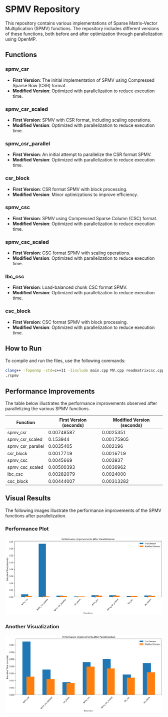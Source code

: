 # SPMV Repository

This repository contains various implementations of Sparse Matrix-Vector Multiplication (SPMV) functions. The repository includes different versions of these functions, both before and after optimization through parallelization using OpenMP.

## Functions

### spmv_csr
- **First Version**: The initial implementation of SPMV using Compressed Sparse Row (CSR) format.
- **Modified Version**: Optimized with parallelization to reduce execution time.

### spmv_csr_scaled
- **First Version**: SPMV with CSR format, including scaling operations.
- **Modified Version**: Optimized with parallelization to reduce execution time.

### spmv_csr_parallel
- **First Version**: An initial attempt to parallelize the CSR format SPMV.
- **Modified Version**: Optimized with parallelization to reduce execution time.

### csr_block
- **First Version**: CSR format SPMV with block processing.
- **Modified Version**: Minor optimizations to improve efficiency.

### spmv_csc
- **First Version**: SPMV using Compressed Sparse Column (CSC) format.
- **Modified Version**: Optimized with parallelization to reduce execution time.

### spmv_csc_scaled
- **First Version**: CSC format SPMV with scaling operations.
- **Modified Version**: Optimized with parallelization to reduce execution time.

### lbc_csc
- **First Version**: Load-balanced chunk CSC format SPMV.
- **Modified Version**: Optimized with parallelization to reduce execution time.

### csc_block
- **First Version**: CSC format SPMV with block processing.
- **Modified Version**: Optimized with parallelization to reduce execution time.

## How to Run

To compile and run the files, use the following commands:

```sh
clang++ -fopenmp -std=c++11 -Iinclude main.cpp MV.cpp readmatrixcsc.cpp readmtx.cpp -o spmv
./spmv
```



## Performance Improvements
The table below illustrates the performance improvements observed after parallelizing the various SPMV functions.

| Function           | First Version (seconds) | Modified Version (seconds) |
|--------------------|--------------------------|-----------------------------|
| spmv_csr           | 0.00748587               | 0.0025351                   |
| spmv_csr_scaled    | 0.153944                 | 0.00175905                  |
| spmv_csr_parallel  | 0.0035405                | 0.002196                    |
| csr_block          | 0.0017719                | 0.0016719                   |
| spmv_csc           | 0.0045669                | 0.003937                    |
| spmv_csc_scaled    | 0.00500393               | 0.0036962                   |
| lbc_csc            | 0.00282079               | 0.0024000                   |
| csc_block          | 0.00444007               | 0.00313282                  |



## Visual Results

The following images illustrate the performance improvements of the SPMV functions after parallelization.

### Performance Plot

![Performance Plot](download.png)

### Another Visualization

![Performance Plot without spmv_csr_scaled ](without_scale.png)

